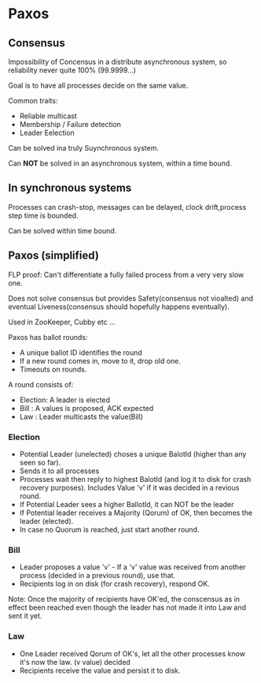 # Paxos

## Consensus
Impossibility of Concensus in a distribute asynchronous system, so reliability never quite 100% (99.9999...)

Goal is to have all processes decide on the same value.

Common traits:
- Reliable multicast
- Membership / Failure detection
- Leader Eelection

Can be solved ina truly Suynchronous system.

Can **NOT** be solved in an asynchronous system, within a time bound.

## In synchronous systems
Processes can crash-stop, messages can be delayed, clock drift,process step time is bounded.

Can be solved within time bound.

## Paxos (simplified)
FLP proof: Can't differentiate a fully failed process from a very very slow one.

Does not solve consensus but provides Safety(consensus not vioalted) and eventual Liveness(consensus should hopefully happens eventually).

Used in ZooKeeper, Cubby etc ...

Paxos has ballot rounds:

- A unique ballot ID identifies the round
- If a new round comes in, move to it, drop old one.
- Timeouts on rounds.

A round consists of:

- Election: A leader is elected
- Bill : A values is proposed, ACK expected
- Law : Leader multicasts the value(Bill)

### Election
- Potential Leader (unelected) choses a unique BalotId (higher than any seen so far).
- Sends it to all processes
- Processes wait then reply to highest BalotId (and log it to disk for crash recovery purposes). Includes Value 'v' if it was decided in a revious round.
- If Potential Leader sees a higher BallotId, it can NOT be the leader
- If Potential leader receives a Majority (Qorum) of OK, then becomes the leader (elected).
- In case no Quorum is reached, just start another round.

### Bill
- Leader proposes a value 'v' - If a 'v' value was received from another process (decided in a previous round), use that.
- Recipients log in on disk (for crash recovery), respond OK. 

Note: Once the majority of recipients have OK'ed, the conscensus as in effect been reached even though the
leader has not made it into Law and sent it yet.

### Law
- One Leader received Qorum of OK's, let all the other processes know it's now the law. (v value) decided
- Recipients receive the value and persist it to disk.